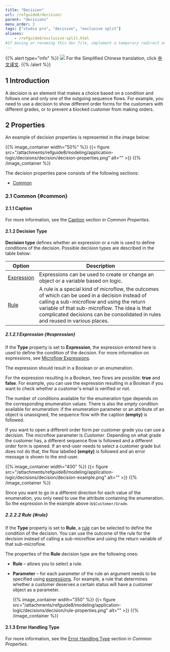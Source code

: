 ```yaml
---
title: "Decision"
url: /refguide8/decision/
parent: "decisions"
menu_order: 3
tags: ["studio pro", "decision", "exclusive split"]
aliases:
    - /refguide8/exclusive-split.html
#If moving or renaming this doc file, implement a temporary redirect and let the respective team know they should update the URL in the product. See Mapping to Products for more details.
---
```


{{% alert type="info" %}}
<img src="attachments/chinese-translation/china.png" style="display: inline-block; margin: 0" /> For the Simplified Chinese translation, click [中文译文](https://cdn.mendix.tencent-cloud.com/documentation/refguide8/decision.pdf).
{{% /alert %}}

## 1 Introduction

A decision is an element that makes a choice based on a condition and follows one and only one of the outgoing sequence flows. For example, you need to use a decision to show different order forms for the customers with different grades, or to prevent a blocked customer from making orders.

## 2 Properties

An example of decision properties is represented in the image below:

{{% image_container width="50%" %}}
{{< figure src="/attachments/refguide8/modeling/application-logic/decisions/decision/decision-properties.png" alt="" >}}
{{% /image_container %}}

The decision properties pane consists of the following sections:

* [Common](#common)

### 2.1 Common {#common}

#### 2.1.1 Caption

For more information, see the [Caption](/refguide8/microflow-element-common-properties/#caption) section in *Common Properties*.

#### 2.1.2 Decision Type

**Decision type** defines whether an expression or a rule is used to define conditions of the decision. Possible decision types are described in the table below:

| Option | Description |
| --- | --- |
| [Expression](#expression) | Expressions can be used to create or change an object or a variable based on logic. |
| [Rule](#rule) | A rule is a special kind of microflow, the outcomes of which can be used in a decision instead of calling a sub-microflow and using the return variable of that sub-microflow. The idea is that complicated decisions can be consolidated in rules and reused in various places. |

##### 2.1.2.1 Expression {#expression}

If the **Type** property is set to **Expression**, the expression entered here is used to define the condition of the decision. For more information on expressions, see [Microflow Expressions](/refguide8/expressions/).

The expression should result in a Boolean or an enumeration. 

For the expression resulting in a Boolean, two flows are possible: **true** and **false**. For example, you can use the expression resulting in a Boolean if you want to check whether a customer's email is verified or not.

The number of conditions available for the enumeration type depends on the corresponding enumeration values. There is also the *empty* condition available for enumeration: if the enumeration parameter or an attribute of an object is unassigned, the sequence flow with the caption **(empty)** is followed.

If you want to open a different order form per customer grade you can use a decision. The microflow parameter is *Customer*. Depending on what grade the customer has, a different sequence flow is followed and a different order form is opened. If an end-user needs to select a customer grade but does not do that, the flow labelled **(empty)** is followed and an error message is shown to the end-user.

{{% image_container width="400" %}}
{{< figure src="/attachments/refguide8/modeling/application-logic/decisions/decision/decision-example.png" alt="" >}}
{{% /image_container %}}

Since you want to go in a different direction for each value of the enumeration, you only need to use the attribute containing the enumeration. So the expression in the example above is`$Customer/Grade`. 

##### 2.2.2.2 Rule {#rule}

If the **Type** property is set to **Rule**, a [rule](/refguide8/rules/) can be selected to define the condition of the decision. You can use the outcome of the rule for the decision instead of calling a sub-microflow and using the return variable of that sub-microflow.

The properties of the **Rule** decision type are the following ones:

* **Rule** – allows you to select a rule.

* **Parameter** – for each parameter of the rule an argument needs to be specified using [expressions](/refguide8/expressions/). For example, a rule that determines whether a customer deserves a certain status will have a customer object as a parameter.

	{{% image_container width="350" %}} {{< figure src="/attachments/refguide8/modeling/application-logic/decisions/decision/rule-properties.png" alt="" >}}	{{% /image_container %}}

#### 2.1.3 Error Handling Type

For more information, see the [Error Handling Type](/refguide8/microflow-element-common-properties/#error-handling) section in *Common Properties*.